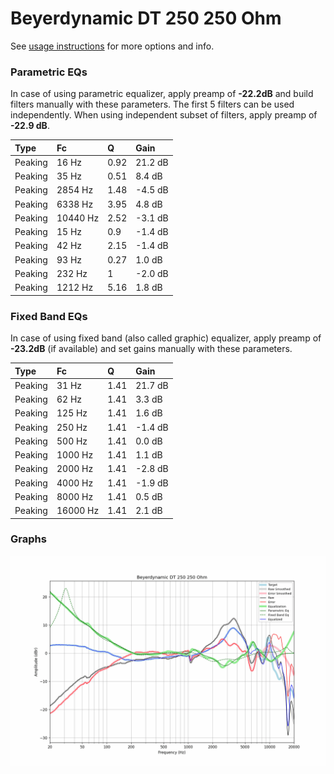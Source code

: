 # Beyerdynamic DT 250 250 Ohm
See [usage instructions](https://github.com/jaakkopasanen/AutoEq#usage) for more options and info.

### Parametric EQs
In case of using parametric equalizer, apply preamp of **-22.2dB** and build filters manually
with these parameters. The first 5 filters can be used independently.
When using independent subset of filters, apply preamp of **-22.9 dB**.

| Type    | Fc       |    Q | Gain    |
|:--------|:---------|:-----|:--------|
| Peaking | 16 Hz    | 0.92 | 21.2 dB |
| Peaking | 35 Hz    | 0.51 | 8.4 dB  |
| Peaking | 2854 Hz  | 1.48 | -4.5 dB |
| Peaking | 6338 Hz  | 3.95 | 4.8 dB  |
| Peaking | 10440 Hz | 2.52 | -3.1 dB |
| Peaking | 15 Hz    | 0.9  | -1.4 dB |
| Peaking | 42 Hz    | 2.15 | -1.4 dB |
| Peaking | 93 Hz    | 0.27 | 1.0 dB  |
| Peaking | 232 Hz   | 1    | -2.0 dB |
| Peaking | 1212 Hz  | 5.16 | 1.8 dB  |

### Fixed Band EQs
In case of using fixed band (also called graphic) equalizer, apply preamp of **-23.2dB**
(if available) and set gains manually with these parameters.

| Type    | Fc       |    Q | Gain    |
|:--------|:---------|:-----|:--------|
| Peaking | 31 Hz    | 1.41 | 21.7 dB |
| Peaking | 62 Hz    | 1.41 | 3.3 dB  |
| Peaking | 125 Hz   | 1.41 | 1.6 dB  |
| Peaking | 250 Hz   | 1.41 | -1.4 dB |
| Peaking | 500 Hz   | 1.41 | 0.0 dB  |
| Peaking | 1000 Hz  | 1.41 | 1.1 dB  |
| Peaking | 2000 Hz  | 1.41 | -2.8 dB |
| Peaking | 4000 Hz  | 1.41 | -1.9 dB |
| Peaking | 8000 Hz  | 1.41 | 0.5 dB  |
| Peaking | 16000 Hz | 1.41 | 2.1 dB  |

### Graphs
![](./Beyerdynamic%20DT%20250%20250%20Ohm.png)